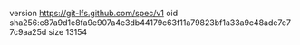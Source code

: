 version https://git-lfs.github.com/spec/v1
oid sha256:e87a9d1e8fa9e907a4e3db44179c63f11a79823bf1a33a9c48ade7e77c9aa25d
size 13154
